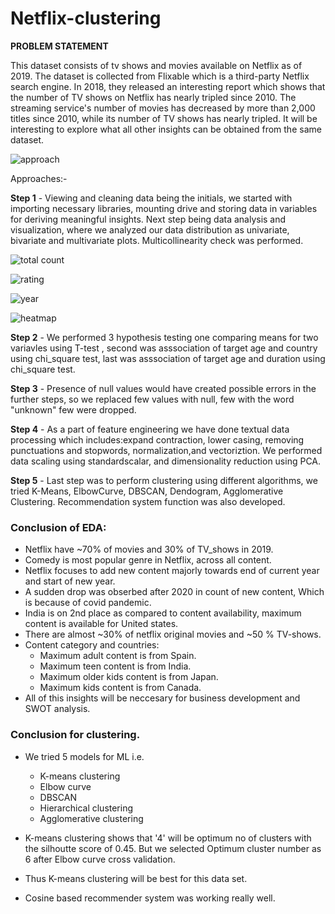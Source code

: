 # Netflix-clustering

**PROBLEM STATEMENT**

This dataset consists of tv shows and movies available on Netflix as of 2019. The dataset is collected from Flixable which is a third-party Netflix search engine. In 2018, they released an interesting report which shows that the number of TV shows on Netflix has nearly tripled since 2010. The streaming service's number of movies has decreased by more than 2,000 titles since 2010, while its number of TV shows has nearly tripled. It will be interesting to explore what all other insights can be obtained from the same dataset.

![approach](https://user-images.githubusercontent.com/112775752/210276925-7559024f-e187-4154-b3d6-379680f4b86f.png)

Approaches:-

**Step 1** - Viewing and cleaning data being the initials, we started with importing necessary libraries, mounting drive and storing data in variables for deriving meaningful insights. Next step being data analysis and visualization, where we analyzed our data distribution as univariate, bivariate and multivariate plots. Multicollinearity check was performed.

![total count](https://user-images.githubusercontent.com/112775752/210276954-3e57fb49-788f-4a77-9a73-1597dc3bda07.png)

![rating](https://user-images.githubusercontent.com/112775752/210276992-e33a8b25-d702-47d3-b648-6ed26194f2f0.png)

![year](https://user-images.githubusercontent.com/112775752/210277008-dcc6c881-2497-4ca2-abb1-64954f7bbb28.png)

![heatmap](https://user-images.githubusercontent.com/112775752/210277033-e4b3c839-67b6-4eb5-84b7-dbd7b0b08a48.png)

**Step 2** - We performed 3 hypothesis testing one comparing means for two variavles using T-test , second was asssociation of target age and country using chi_square test, last was asssociation of target age and duration using chi_square test.


**Step 3** - Presence of null values would have created possible errors in the further steps, so we replaced few values with null, few with the word "unknown" few were dropped.


**Step 4** - As a part of feature engineering we have done textual data processing which includes:expand contraction, lower casing, removing punctuations and stopwords, normalization,and vectoriztion. We performed data scaling using standardscalar, and dimensionality reduction using PCA.


**Step 5** - Last step was to perform clustering using different algorithms, we tried K-Means, ElbowCurve, DBSCAN, Dendogram, Agglomerative Clustering. Recommendation system function was also developed.

### Conclusion of EDA:
* Netflix have ~70% of movies and 30% of TV_shows in 2019.
* Comedy is most popular genre in Netflix, across all content.
* Netflix focuses to add new content majorly towards end of current year and start of new year.
* A sudden drop was obserbed after 2020 in count of new content, Which is because of covid pandemic.
* India is on 2nd place as compared to content availability, maximum content is available for United states.
* There are almost ~30% of netflix original movies and ~50 % TV-shows.
* Content category and countries:
  * Maximum adult content is from Spain.
  * Maximum teen content is from India.
  * Maximum older kids content is from Japan.
  * Maximum kids content is from Canada.
* All of this insights will be neccesary for business development and SWOT analysis.


### Conclusion for clustering.
* We tried 5 models for ML i.e.
  * K-means clustering 
  * Elbow curve
  * DBSCAN
  * Hierarchical clustering
  * Agglomerative clustering

* K-means clustering shows that '4' will be optimum no of clusters with the silhoutte score of 0.45. But we selected Optimum cluster number as 6 after Elbow curve cross validation.

* Thus K-means clustering will be best for this data set.
* Cosine based recommender system was working really well.


